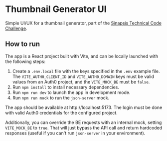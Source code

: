 # Thumbnail Generator UI

Simple UI/UX for a thumbnail generator, part of the [Sinapsis Technical Code Challenge](https://github.com/sinapsis-co/sinapsis-code-challenge).

## How to run

The app is a React project built with Vite, and can be locally launched with the following steps:

1. Create a `.env.local` file with the keys specified in the `.env` example file. The `VITE_AUTH0_CLIENT_ID` and `VITE_AUTH0_DOMAIN` keys must be valid values from an Auth0 project, and the `VITE_MOCK_BE` must be `false`.
2. Run `npm install` to install necessary dependencies.
3. Run `npm run dev` to launch the app in development mode.
4. Run `npm run mock` to run the `json-server` mock.

The app should be available at http://localhost:5173. The login must be done with valid Auth0 credentials for the configured project.

Additionally, you can override the BE requests with an internal mock, setting `VITE_MOCK_BE` to `true`. That will just bypass the API call and return hardcoded responses (useful if you can't run `json-server` in your environment).
